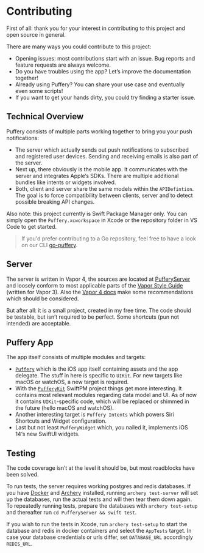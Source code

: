 # Contributing

First of all: thank you for your interest in contributing to this project and open source in general.

There are many ways you could contribute to this project:

- Opening issues: most contributions start with an issue. Bug reports and feature requests are always welcome.
- Do you have troubles using the app? Let’s improve the documentation together!
- Already using Puffery? You can share your use case and eventually even some scripts!
- If you want to get your hands dirty, you could try finding a starter issue.

## Technical Overview

Puffery consists of multiple parts working together to bring you your push notifications:

- The server which actually sends out push notifications to subscribed and registered user devices. Sending and receiving emails is also part of the server.
- Next up, there obviously is the mobile app. It communicates with the server and integrates Apple‘s SDKs. There are multiple additional bundles like intents or widgets involved.
- Both, client and server share the same models within the `APIDefintion`. The goal is to force compatibility between clients, server and to detect possible breaking API changes.

Also note: this project currently is Swift Package Manager only.
You can simply open the `Puffery.xcworkspace` in Xcode or the repository folder in VS Code to get started.

> If you'd prefer contributing to a Go repository, feel free to have a look on our CLI [go-puffery](https://github.com/vknabel/go-puffery).

## Server

The server is written in Vapor 4, the sources are located at [PufferyServer](./PufferyServer) and loosely conform to most applicable parts of the [Vapor Style Guide](https://docs.vapor.codes/3.0/extras/style-guide/) (written for Vapor 3). Also the [Vapor 4 docs](https://docs.vapor.codes/4.0/) make some recommendations which should be considered.

But after all: it is a small project, created in my free time. The code should be testable, but isn’t required to be perfect. Some shortcuts (pun not intended) are acceptable.

## Puffery App

The app itself consists of multiple modules and targets:

- [`Puffery`](./Puffery) which is the iOS app itself containing assets and the app delegate. The stuff in here is specific to `UIKit`. For new targets like macOS or watchOS, a new target is required.
- With the [`PufferyKit`](./PufferyKit) SwiftPM project things get more interesting. It contains most relevant modules regarding data model and UI. As of now it contains `UIKit`-specific code, which will be replaced or shimmed in the future (hello macOS and watchOS).
- Another interesting target is `Puffery Intents` which powers Siri Shortcuts and Widget configuration.
- Last but not least `PufferyWidget` which, you nailed it, implements iOS 14‘s new SwiftUI widgets.

## Testing

The code coverage isn’t at the level it should be, but most roadblocks have been solved.

To run tests, the server requires working postgres and redis databases. If you have [Docker](https://www.docker.com/) and [Archery](https://github.com/vknabel/Archery) installed, running `archery test-server` will set up the databases, run the actual tests and will then tear them down again. To repeatedly running tests, prepare the databases with `archery test-setup` and thereafter run `cd PufferyServer && swift test`.

If you wish to run the tests in Xcode, run `archery test-setup` to start the database and redis in docker containers and select the `AppTests` target. In case your database credentials or urls differ, set `DATABASE_URL` accordingly `REDIS_URL`.
